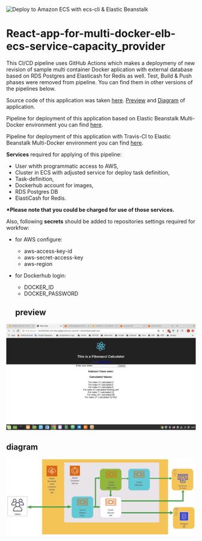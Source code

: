 ![Deploy to Amazon ECS with ecs-cli & Elastic Beanstalk](https://github.com/kkkooosss/React-app-for-multi-docker-CI-CD-deployment-to-ecs/workflows/Deploy%20to%20Amazon%20ECS%20with%20ecs-cli%20&%20Elastic%20Beanstalk/badge.svg)

# **React-app-for-multi-docker-elb-ecs-service-capacity_provider**

This CI/CD pipeline uses GitHub Actions which makes a deploymeny of new revision of sample multi container Docker aplication with external database based on RDS Postgres and Elasticash for Redis as well. 
Test, Build & Push phases were removed from pipeline. You can find them in other versions of the pipelines below.

Source code of this application was taken [here](https://github.com/StephenGrider/multi-docker). [Preview](#preview) and [Diagram](#diagram) of application.

Pipeline for deployment of this application based on Elastic Beanstalk Multi-Docker environment you can find [here](https://github.com/kkkooosss/React-app-for-multi-docker-CI-CD-deployment-to-ecs).

Pipeline for deployment of this application with Travis-CI to Elastic Beanstalk Multi-Docker environment you can find [here](https://github.com/kkkooosss/React-app-for-multi-docker-CI-CD-deployment-to-elasticbeanstalk-aws-with-travis).

**Services** required for applying of this pipeline:
- User whith programmatic access to AWS,
- Cluster in ECS with adjusted service for deploy task definition,
- Task-definition,
- Dockerhub account for images,
- RDS Postgres DB 
- ElastiCash for Redis.

__*Please note that you could be charged for use of those services.__

Also, following **secrets** should be added to repositories settings required for workfow:
- for AWS configure:
  - aws-access-key-id
  - aws-secret-access-key
  - aws-region
- for Dockerhub login:
  - DOCKER_ID
  - DOCKER_PASSWORD
  
  ## preview
![Preview](https://github.com/kkkooosss/React-app-for-multi-docker-CI-CD-deployment-to-ecs/blob/master/images/Fibonacci_calculator.png)

## diagram
![Diagram](https://github.com/kkkooosss/React-app-for-multi-docker-CI-CD-deployment-to-ecs/blob/master/images/AWS%20Multi-container%20Docker%20Application.png)

